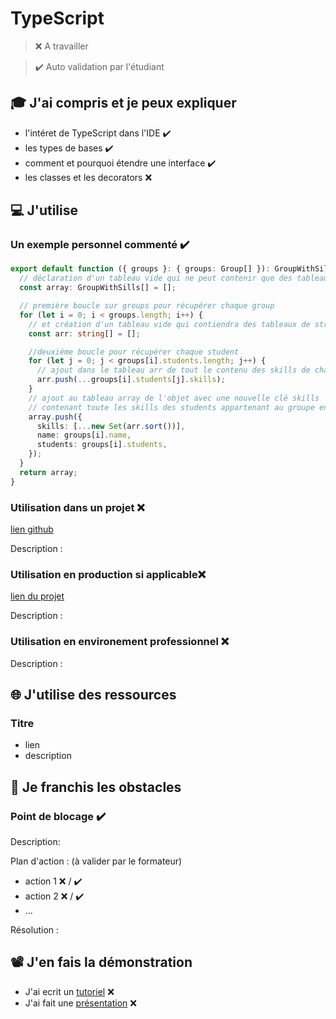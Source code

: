 # TypeScript

> ❌ A travailler

> ✔️ Auto validation par l'étudiant

## 🎓 J'ai compris et je peux expliquer

- l'intéret de TypeScript dans l'IDE ✔️
- les types de bases ✔️
- comment et pourquoi étendre une interface ✔️
- les classes et les decorators ❌

## 💻 J'utilise

### Un exemple personnel commenté ✔️

```typescript
export default function ({ groups }: { groups: Group[] }): GroupWithSills[] {
  // déclaration d'un tableau vide qui ne peut contenir que des tableau de GroupWithSills
  const array: GroupWithSills[] = [];

  // première boucle sur groups pour récupérer chaque group
  for (let i = 0; i < groups.length; i++) {
    // et création d'un tableau vide qui contiendra des tableaux de string
    const arr: string[] = [];

    //deuxième boucle pour récupérer chaque student
    for (let j = 0; j < groups[i].students.length; j++) {
      // ajout dans le tableau arr de tout le contenu des skills de chaque student
      arr.push(...groups[i].students[j].skills);
    }
    // ajout au tableau array de l'objet avec une nouvelle clé skills
    // contenant toute les skills des students appartenant au groupe en enlèvent les double et trier par ordre alphabétique
    array.push({
      skills: [...new Set(arr.sort())],
      name: groups[i].name,
      students: groups[i].students,
    });
  }
  return array;
}
```

### Utilisation dans un projet ❌

[lien github](...)

Description :

### Utilisation en production si applicable❌

[lien du projet](...)

Description :

### Utilisation en environement professionnel ❌

Description :

## 🌐 J'utilise des ressources

### Titre

- lien
- description

## 🚧 Je franchis les obstacles

### Point de blocage ✔️

Description:

Plan d'action : (à valider par le formateur)

- action 1 ❌ / ✔️
- action 2 ❌ / ✔️
- ...

Résolution :

## 📽️ J'en fais la démonstration

- J'ai ecrit un [tutoriel](...) ❌
- J'ai fait une [présentation](...) ❌
